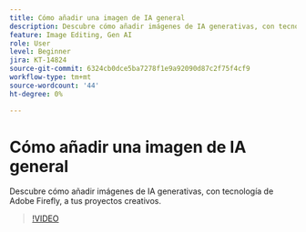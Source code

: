 ```yaml
---
title: Cómo añadir una imagen de IA general
description: Descubre cómo añadir imágenes de IA generativas, con tecnología de Adobe Firefly, a tus proyectos creativos
feature: Image Editing, Gen AI
role: User
level: Beginner
jira: KT-14824
source-git-commit: 6324cb0dce5ba7278f1e9a92090d87c2f75f4cf9
workflow-type: tm+mt
source-wordcount: '44'
ht-degree: 0%

---
```


# Cómo añadir una imagen de IA general

Descubre cómo añadir imágenes de IA generativas, con tecnología de Adobe Firefly, a tus proyectos creativos.

>[!VIDEO](https://video.tv.adobe.com/v/3426933?quality=12&learn=on&hidetitle=true)
